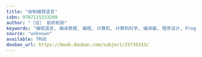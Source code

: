 ```yaml
---
title: "自制编程语言"
isbn: 9787115333209
author: "［日］ 前桥和弥"
keywords: "编程语言, 编译原理, 编程, 计算机, 计算机科学, 编译器, 程序设计, Programming"
source: "unknown"
available: TRUE
douban_url: https://book.douban.com/subject/25735333/
---
```

